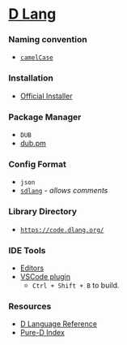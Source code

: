 # [D Lang](https://dlang.org/)

### Naming convention
- [`camelCase`](https://en.wikipedia.org/wiki/Camel_case)

### Installation
- [Official Installer](https://dlang.org/download.html)

### Package Manager
- `DUB`
- [dub.pm](https://dub.pm/)

### Config Format
- `json`
- [`sdlang`](https://code.dlang.org/package-format?lang=sdl) - _allows comments_

### Library Directory
- [`https://code.dlang.org/`](https://code.dlang.org/)

### IDE Tools
- [Editors](https://wiki.dlang.org/Editors)
- [VSCode plugin](https://marketplace.visualstudio.com/items?itemName=webfreak.code-d)
  - `Ctrl + Shift + B` to build.

### Resources
- [D Language Reference](https://dlang.org/spec/spec.html)
- [Pure-D Index](https://github.com/Pure-D/code-d/blob/master/docs/index.md)